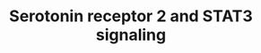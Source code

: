 ---
annotations:
- id: CL:0000540
  parent: animal cell
  type: Cell Type Ontology
  value: neuron
- id: PW:0000854
  parent: signaling pathway
  type: Pathway Ontology
  value: serotonin signaling pathway
authors:
- MaintBot
- Egonw
- Fehrhart
- Eweitz
description: This pathway is courtesy of Ariadne Genomics Pathway Studio.
last-edited: 2021-05-23
organisms:
- Mus musculus
redirect_from:
- /index.php/Pathway:WP2079
- /instance/WP2079
- /instance/WP2079_r117942
revision: r117942
schema-jsonld:
- '@context': https://schema.org/
  '@id': https://wikipathways.github.io/pathways/WP2079.html
  '@type': Dataset
  creator:
    '@type': Organization
    name: WikiPathways
  description: This pathway is courtesy of Ariadne Genomics Pathway Studio.
  keywords:
  - Gnaq
  - Htr2a
  - Jak2
  - Stat3
  - serotonin
  license: CC0
  name: Serotonin receptor 2 and STAT3 signaling
seo: CreativeWork
title: Serotonin receptor 2 and STAT3 signaling
wpid: WP2079
---